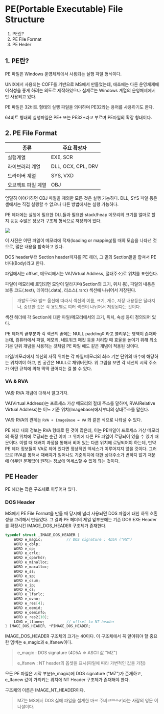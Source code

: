 # PE(Portable Executable) File Structure



1. PE란?
2. PE File Format
3. PE Heder







## 1. PE란?

PE 파일은 Windows 운영체제에서 사용되는 실행 파일 형식이다.

UNIX에서 사용되는 COFF를 기반으로 MS에서 만들었는데, 애초에는 다른 운영체제에 이식성을 좋게 하려는 의도로 제작하였으나 실제로는 Windows 계열의 운영체제에서만 사용되고 있다.

PE 파일은 32비트 형태의 실행 파일을 의미하며 PE32라는 용어를 사용하기도 한다.

64비트 형태의 실행파일은 PE+ 또는 PE32+라고 부르며 PE파일의 확장 형태이다.



## 2. PE File Format

| 종류               | 주요 확장자        |
| ------------------ | ------------------ |
| 실행계열           | EXE, SCR           |
| 라이브러리 계열    | DLL, OCX, CPL, DRV |
| 드라이버 계열      | SYS, VXD           |
| 오브젝트 파일 계열 | OBJ                |

엄밀히 이야기하면 OBJ 파일을 제외한 모든 것은 실행 가능하다. DLL, SYS 파일 등은 셸에서는 직접 실행할 수 없으나 다른 방법에서는 실행 가능하다.

PE 헤더에는 실행에 필요한 DLL들과 필요한 stack/heap 메모리의 크기를 얼마로 할지 등등 수많은 정보가 구조체 형식으로 저장되어 있다.

<img src = "https://user-images.githubusercontent.com/36766295/58426952-1334d980-80d9-11e9-94df-61ff76fe1c17.png">



이 사진은 어떤 파일이 메모리에 적재(loading or mapping)될 때의 모습을 나타낸 것으로, 많은 내용을 함축하고 있다.

DOS header부터 Section header까지를 PE 헤더, 그 밑의 Section들을 합쳐서 PE 바디(Body)라고 한다.

파일에서는 offset, 메모리에서는 VA(Virtual Address, 절대주소)로 위치를 표현한다.

파일이 메모리에 로딩되면 모양이 달라지며(Section의 크기, 위치 등), 파일의 내용은 보통 코드(.text), 데이터(.data), 리소스(.rsrc) 섹션에 나뉘어서 저장된다.

> 개발도구와 빌드 옵션에 따라서 섹션의 이름, 크기, 개수, 저장 내용등은 달라지나, 중요한 것은 각 용도별로 여러 섹션이 나뉘어서 저장된다는 것이다.

섹션 헤더에 각 Section에 대한 파일/메모리에서의 크기, 위치, 속성 등이 정의되어 있다.

PE 헤더의 끝부분과 각 섹션의 끝에는 NULL padding이라고 불리우는 영역이 존재하는데, 컴퓨터에서 파일, 메모리, 네트워크 패킷 등을 처리할 때 효율을 높이기 위해 최소 기본 단위 개념을 사용하는 것처럼 PE 파일 에도 같은 개념이 적용된 것이다.

파일/메모리에서 섹션의 사직 위치는 각 파일/메모리의 최소 기본 단위의 배수에 해당하는 위치여야 하고, 빈 공간은 NULL로 채워버린다. 위 그림을 보면 각 세션의 시작 주소가 어떤 규칙에 의해 딱딱 끊어지는 걸 볼 수 있다.



### VA & RVA

VA랑 RVA 개념에 대해서 알고가자.

VA(Virtual Address)는 프로세스 가상 메모리의 절대 주소를 말하며, RVA(Relative Virtual Address)는 어느 기준 위치(Imagebase)에서부터의 상대주소를 말한다.

VA와 RVA의 관계는 `RVA + ImageBase = VA` 와 같은 식으로 나타낼 수 있다.

PE 헤더 내의 정보는 RVA 형태로 된 것이 많은데, 이는 PE파일이 프로세스 가상 메모리의 특정 위치에 로딩되는 순간 이미 그 위치에 다른 PE 파일이 로딩되어 있을 수 있기 때문이다. 이럴 때 재배치 과정을 통해서 비어 있는 다른 위치에 로딩되어야 하는데, 만약 PE 헤더 정보들이 VA로 되어 있다면 정상적인 엑세스가 이루어지지 않을 것이다. 그러므로 RVA를 통해서 재배치가 일어나도 기준위치에 대한 상대주소가 변하지 않기 때문에 아무런 문제없이 원하는 정보에 엑세스할 수 있게 되는 것이다.





## PE Header

PE 헤더는 많은 구조체로 이루어져 있다.



### DOS Header

MS에서 PE File Format을 만들 때 당시에 널리 사용되던 DOS 파일에 대한 하위 호환성을 고려해서 만들었다. 그 결과 PE 헤더의 제일 앞부분에는 기존 DOS EXE Header를 확장시킨 IMAGE_DOS_HEADER 구조체가 존재한다.

```c
typedef struct _IMAGE_DOS_HEADER {
    WORD e_magic;			// DOS signature : 4D5A ("MZ")
    WORD e_cblp;
    WORD e_cp;
    WORD e_crlc;
    WORD e_cparhdr;
    WORD e_minalloc;
    WORD e_maxalloc;
    WORD e_ss;
    WORD e_sp;
    WORD e_csum;
    WORD e_ip;
    WORD e_cs;
    WORD e_lfarlc;
    WORD e_ovno;
    WORD e_res[4];
    WORD e_oemid;
    WORD e_oeminfo;
    WORD e_res2[10];
    LONG e_lfanew;			// offset to NT header
} IMAGE_DOS_HEADER, *PIMAGE_DOS_HEADER;
```

IMAGE_DOS_HEADER 구조체의 크기는 40이다. 이 구조체에서 꼭 알아둬야 할 중요한 멤버는 e_magic과 e_lfanew이다.

> e_magic : DOS signature (4D5A => ASCII 값 "MZ")
>
> e_lfanew : NT header의 옵셋을 표시(파일에 따라 가변적인 값을 가짐)

모든 PE 파일은 시작 부분(e_magic)에 DOS signature ("MZ")가 존재하고, e_lfanew 값이 가리키는 위치에 NT Header 구조체가 존재해야 한다.

구조체의 이름은 IMAGE_NT_HEADER이다. 

> MZ는 MS에서 DOS 싫애 파일을 설계한 마크 주비코브스키라는 사람의 영문 이니셜이다.